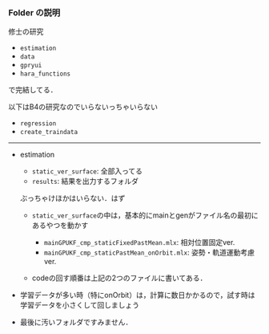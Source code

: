 ### Folder の説明
修士の研究
- `estimation`
- `data`
- `gpryui`
- `hara_functions`

で完結してる．

以下はB4の研究なのでいらないっちゃいらない
- `regression`
- `create_traindata`

---
- estimation
    - `static_ver_surface`: 全部入ってる
    - `results`: 結果を出力するフォルダ

    ぶっちゃけほかはいらない．はず

    - `static_ver_surface`の中は，基本的にmainとgenがファイル名の最初にあるやつを動かす
        - `mainGPUKF_cmp_staticFixedPastMean.mlx`: 相対位置固定ver.
        - `mainGPUKF_cmp_staticPastMean_onOrbit.mlx`: 姿勢・軌道運動考慮ver.

    - codeの回す順番は上記の2つのファイルに書いてある．

- 学習データが多い時（特にonOrbit）は，計算に数日かかるので，試す時は学習データを小さくして回しましょう

- 最後に汚いフォルダですみません．
